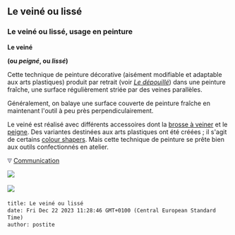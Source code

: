 ## Le veiné ou lissé
### Le veiné ou lissé, usage en peinture
 **Le veiné**  

**(ou _peigné_, ou _lissé_)**

Cette technique de peinture décorative (aisément modifiable et adaptable aux arts plastiques) produit par retrait (voir [_Le dépouillé_](depouille.html)) dans une peinture fraîche, une surface régulièrement striée par des veines parallèles.

Généralement, on balaye une surface couverte de peinture fraîche en maintenant l'outil à peu près perpendiculairement.

Le veiné est réalisé avec différents accessoires dont la [brosse à veiner](pincformes.html#lesbrossesaveiner) et le [peigne](peigne.html). Des variantes destinées aux arts plastiques ont été créées ; il s'agit de certains [colour shapers](colourshaper.html). Mais cette technique de peinture se prête bien aux outils confectionnés en atelier.



![](images/flechebas.gif) [Communication](http://www.artrealite.com/annonceurs.htm) 

[![](https://cbonvin.fr/sites/regie.artrealite.com/visuels/campagne1.png)](index-2.html#20131014)

![](https://cbonvin.fr/sites/regie.artrealite.com/visuels/campagne2.png)
```
title: Le veiné ou lissé
date: Fri Dec 22 2023 11:28:46 GMT+0100 (Central European Standard Time)
author: postite
```
